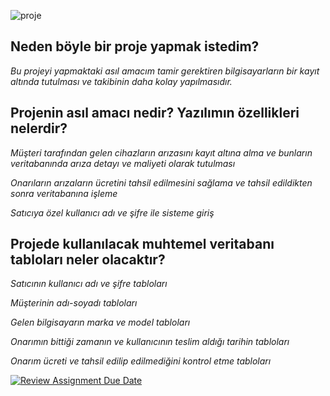 


![proje](https://user-images.githubusercontent.com/101747487/236689166-468e96f5-be10-4106-b7e9-2b9ac8c3febd.png)

Neden böyle bir proje yapmak istedim?
-------------------------------------------------------------------
*Bu projeyi yapmaktaki asıl amacım tamir gerektiren bilgisayarların bir kayıt altında tutulması ve takibinin daha kolay yapılmasıdır.* 

Projenin asıl amacı nedir? Yazılımın özellikleri nelerdir?
-------------------------------------------------------------------
*Müşteri tarafından gelen cihazların arızasını kayıt altına alma ve bunların veritabanında arıza detayı ve maliyeti olarak tutulması*


*Onarıların arızaların ücretini tahsil edilmesini sağlama ve tahsil edildikten sonra veritabanına işleme*


*Satıcıya özel kullanıcı adı ve şifre ile sisteme giriş*

Projede kullanılacak muhtemel veritabanı tabloları neler olacaktır?
-------------------------------------------------------------------
*Satıcının kullanıcı adı ve şifre tabloları*


*Müşterinin adı-soyadı tabloları*


*Gelen bilgisayarın marka ve model tabloları*


*Onarımın bittiği zamanın ve kullanıcının teslim aldığı tarihin tabloları*


*Onarım ücreti ve tahsil edilip edilmediğini kontrol etme tabloları*



[![Review Assignment Due Date](https://classroom.github.com/assets/deadline-readme-button-8d59dc4de5201274e310e4c54b9627a8934c3b88527886e3b421487c677d23eb.svg)](https://classroom.github.com/a/uelKf0-p)
